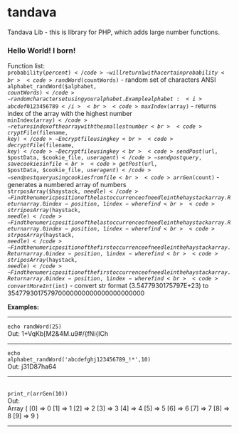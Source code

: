 # tandava
Tandava Lib - this is library for PHP, which adds large number functions.
<h3>Hello World! I born!</h3>

Function list:<br>
<code>probability($percent)</code> - will return 1 with a certain probability<br>
<code>randWord($countWords)</code> - random set of characters ANSI <br>
<code>alphabet_randWord($alphabet, $countWords)</code> - random character set using your alphabet. Example alphabet: <i>abcdef0123456789</i><br>
<code>maxIndex($array)</code> - returns index of the array with the highest number<br>
<code>minIndex($array)</code> - returns index of the array with the smallest number<br>
<code>cryptFile($filename, $key)</code> - Encrypt file using key<br>
<code>decryptFile($filename, $key)</code> - Decrypt file using key<br>
<code>sendPost($url, $postData, $cookie_file, $useragent)</code> - send post query, save cookies in file<br>
<code>getPost($url, $postData, $cookie_file, $useragent)</code> - send post query using cookies from file<br>
<code>arrGen($count)</code> - generates a numbered array of numbers<br>
<code>strrposArray($haystack, $needle)</code> - Find the numeric position of the last occurrence of needle in the haystack array. Return array. 0 index - position, 1 index - where find<br>
<code>strriposArray($haystack, $needle)</code> - Find the numeric position of the last occurrence of needle in the haystack array. Return array. 0 index - position, 1 index - where find<br>
<code>strposArray($haystack, $needle)</code> - Find the numeric position of the first occurrence of needle in the haystack array. Return array. 0 index - position, 1 index - where find<br>
<code>striposArray($haystack, $needle)</code> - Find the numeric position of the first occurrence of needle in the haystack array. Return array. 0 index - position, 1 index - where find<br>
<code>convertMoreInt($int)</code> - convert str format (3.5477930175797E+23) to 354779301757970000000000000000000000 


<b>Examples:</b><br><hr>
<code>echo randWord(25)</code> <br>Out: 1+VqKb[M2&4M.u9#/{fNi{ICh<br><hr>
<code>echo alphabet_randWord('abcdefghj123456789_!*',10)</code><br>Out: j31D87ha64<hr><br>
<code>print_r(arrGen(10))</code><br>Out: <br>Array ( [0] => 0 [1] => 1 [2] => 2 [3] => 3 [4] => 4 [5] => 5 [6] => 6 [7] => 7 [8] => 8 [9] => 9 )<hr>
